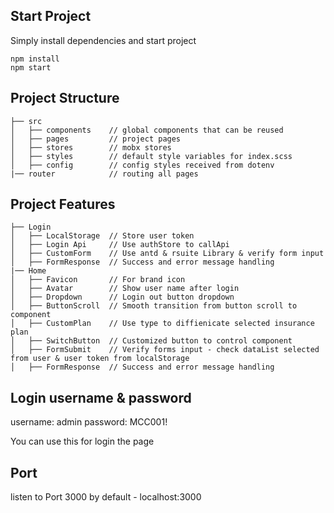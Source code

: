 ## Start Project

Simply install dependencies and start project

```
npm install
npm start

```

## Project Structure

```
├── src
│   ├── components    // global components that can be reused 
│   ├── pages         // project pages
│   ├── stores        // mobx stores 
│   ├── styles        // default style variables for index.scss
│   ├── config        // config styles received from dotenv
|── router            // routing all pages
```

## Project Features
```
├── Login 
│   ├── LocalStorage  // Store user token  
│   ├── Login Api     // Use authStore to callApi
│   ├── CustomForm    // Use antd & rsuite Library & verify form input
│   ├── FormResponse  // Success and error message handling
|── Home              
│   ├── Favicon       // For brand icon
│   ├── Avatar        // Show user name after login 
│   ├── Dropdown      // Login out button dropdown
│   ├── ButtonScroll  // Smooth transition from button scroll to component
│   ├── CustomPlan    // Use type to diffienicate selected insurance plan  
│   ├── SwitchButton  // Customized button to control component
│   ├── FormSubmit    // Verify forms input - check dataList selected from user & user token from localStorage 
│   ├── FormResponse  // Success and error message handling
```
## Login username & password

username: admin
password: MCC001!

You can use this for login the page

## Port 

listen to Port 3000 by default - localhost:3000

```

